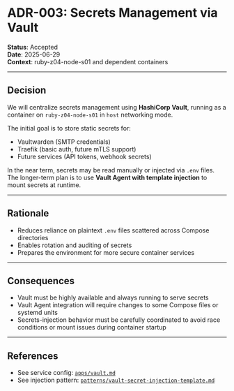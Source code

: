 # ADR-003: Secrets Management via Vault

**Status**: Accepted  
**Date**: 2025-06-29  
**Context**: ruby-z04-node-s01 and dependent containers

---

## Decision

We will centralize secrets management using **HashiCorp Vault**, running as a container on `ruby-z04-node-s01` in `host` networking mode.

The initial goal is to store static secrets for:
- Vaultwarden (SMTP credentials)
- Traefik (basic auth, future mTLS support)
- Future services (API tokens, webhook secrets)

In the near term, secrets may be read manually or injected via `.env` files. The longer-term plan is to use **Vault Agent with template injection** to mount secrets at runtime.

---

## Rationale

- Reduces reliance on plaintext `.env` files scattered across Compose directories
- Enables rotation and auditing of secrets
- Prepares the environment for more secure container services

---

## Consequences

- Vault must be highly available and always running to serve secrets
- Vault Agent integration will require changes to some Compose files or systemd units
- Secrets-injection behavior must be carefully coordinated to avoid race conditions or mount issues during container startup

---

## References

- See service config: [`apps/vault.md`](../apps/vault.md)
- See injection pattern: [`patterns/vault-secret-injection-template.md`](../patterns/vault-secret-injection-template.md)
